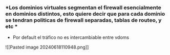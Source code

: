 ### *Los dominios virtuales segmentan el firewall esencialmente en dominios distintos, esto quiere decir que para cada dominio se tendran politicas de firewall separadas, tablas de routeo, y etc *

- Por default el tráfico no es intercambiable entre vdoms

![[Pasted image 20240618110948.png]]

